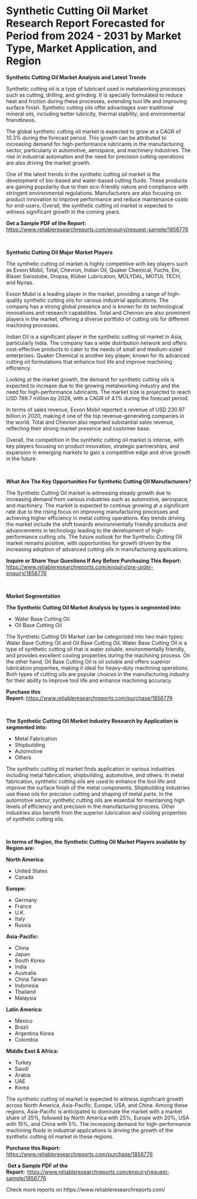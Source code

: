 <p><h1>Synthetic Cutting Oil Market Research Report Forecasted for Period from 2024 -  2031 by Market Type, Market Application, and Region</h1></p><p><strong>Synthetic Cutting Oil Market Analysis and Latest Trends</strong></p>
<p><p>Synthetic cutting oil is a type of lubricant used in metalworking processes such as cutting, drilling, and grinding. It is specially formulated to reduce heat and friction during these processes, extending tool life and improving surface finish. Synthetic cutting oils offer advantages over traditional mineral oils, including better lubricity, thermal stability, and environmental friendliness.</p><p>The global synthetic cutting oil market is expected to grow at a CAGR of 10.3% during the forecast period. This growth can be attributed to increasing demand for high-performance lubricants in the manufacturing sector, particularly in automotive, aerospace, and machinery industries. The rise in industrial automation and the need for precision cutting operations are also driving the market growth.</p><p>One of the latest trends in the synthetic cutting oil market is the development of bio-based and water-based cutting fluids. These products are gaining popularity due to their eco-friendly nature and compliance with stringent environmental regulations. Manufacturers are also focusing on product innovation to improve performance and reduce maintenance costs for end-users. Overall, the synthetic cutting oil market is expected to witness significant growth in the coming years.</p></p>
<p><strong>Get a Sample PDF of the Report:&nbsp;</strong> <a href="https://www.reliableresearchreports.com/enquiry/request-sample/1856776">https://www.reliableresearchreports.com/enquiry/request-sample/1856776</a></p>
<p>&nbsp;</p>
<p><strong>Synthetic Cutting Oil Major Market Players</strong></p>
<p><p>The synthetic cutting oil market is highly competitive with key players such as Exxon Mobil, Total, Chevron, Indian Oil, Quaker Chemical, Fuchs, Eni, Blaser Swisslube, Dropsa, Klüber Lubrication, MOLYDAL, MOTUL TECH, and Nynas. </p><p>Exxon Mobil is a leading player in the market, providing a range of high-quality synthetic cutting oils for various industrial applications. The company has a strong global presence and is known for its technological innovations and research capabilities. Total and Chevron are also prominent players in the market, offering a diverse portfolio of cutting oils for different machining processes.</p><p>Indian Oil is a significant player in the synthetic cutting oil market in Asia, particularly India. The company has a wide distribution network and offers cost-effective products to cater to the needs of small and medium-sized enterprises. Quaker Chemical is another key player, known for its advanced cutting oil formulations that enhance tool life and improve machining efficiency.</p><p>Looking at the market growth, the demand for synthetic cutting oils is expected to increase due to the growing metalworking industry and the need for high-performance lubricants. The market size is projected to reach USD 789.7 million by 2026, with a CAGR of 4.1% during the forecast period.</p><p>In terms of sales revenue, Exxon Mobil reported a revenue of USD 230.97 billion in 2020, making it one of the top revenue-generating companies in the world. Total and Chevron also reported substantial sales revenue, reflecting their strong market presence and customer base.</p><p>Overall, the competition in the synthetic cutting oil market is intense, with key players focusing on product innovation, strategic partnerships, and expansion in emerging markets to gain a competitive edge and drive growth in the future.</p></p>
<p>&nbsp;</p>
<p><strong>What Are The Key Opportunities For Synthetic Cutting Oil Manufacturers?</strong></p>
<p><p>The Synthetic Cutting Oil market is witnessing steady growth due to increasing demand from various industries such as automotive, aerospace, and machinery. The market is expected to continue growing at a significant rate due to the rising focus on improving manufacturing processes and achieving higher efficiency in metal cutting operations. Key trends driving the market include the shift towards environmentally friendly products and advancements in technology leading to the development of high-performance cutting oils. The future outlook for the Synthetic Cutting Oil market remains positive, with opportunities for growth driven by the increasing adoption of advanced cutting oils in manufacturing applications.</p></p>
<p><strong>Inquire or Share Your Questions If Any Before Purchasing This Report:</strong> <a href="https://www.reliableresearchreports.com/enquiry/pre-order-enquiry/1856776">https://www.reliableresearchreports.com/enquiry/pre-order-enquiry/1856776</a></p>
<p>&nbsp;</p>
<p><strong>Market Segmentation</strong></p>
<p><strong>The Synthetic Cutting Oil Market Analysis by types is segmented into:</strong></p>
<p><ul><li>Water Base Cutting Oil</li><li>Oil Base Cutting Oil</li></ul></p>
<p><p>The Synthetic Cutting Oil Market can be categorized into two main types: Water Base Cutting Oil and Oil Base Cutting Oil. Water Base Cutting Oil is a type of synthetic cutting oil that is water soluble, environmentally friendly, and provides excellent cooling properties during the machining process. On the other hand, Oil Base Cutting Oil is oil soluble and offers superior lubrication properties, making it ideal for heavy-duty machining operations. Both types of cutting oils are popular choices in the manufacturing industry for their ability to improve tool life and enhance machining accuracy.</p></p>
<p><strong>Purchase this Report:&nbsp;</strong><a href="https://www.reliableresearchreports.com/purchase/1856776">https://www.reliableresearchreports.com/purchase/1856776</a></p>
<p>&nbsp;</p>
<p><strong>The Synthetic Cutting Oil Market Industry Research by Application is segmented into:</strong></p>
<p><ul><li>Metal Fabrication</li><li>Shipbuilding</li><li>Automotive</li><li>Others</li></ul></p>
<p><p>The synthetic cutting oil market finds application in various industries including metal fabrication, shipbuilding, automotive, and others. In metal fabrication, synthetic cutting oils are used to enhance the tool life and improve the surface finish of the metal components. Shipbuilding industries use these oils for precision cutting and shaping of metal parts. In the automotive sector, synthetic cutting oils are essential for maintaining high levels of efficiency and precision in the manufacturing process. Other industries also benefit from the superior lubrication and cooling properties of synthetic cutting oils.</p></p>
<p>&nbsp;</p>
<p><strong>In terms of Region, the Synthetic Cutting Oil Market Players available by Region are:</strong></p>
<p>
    <p> <strong> North America: </strong>
        <ul>
            <li>United States</li>
            <li>Canada</li>
        </ul>
        </p> 
    <p> <strong> Europe: </strong>
        <ul>
            <li>Germany</li>
            <li>France</li>
            <li>U.K.</li>
            <li>Italy</li>
            <li>Russia</li>
        </ul>
        </p> 
    <p> <strong> Asia-Pacific: </strong>
        <ul>
            <li>China</li>
            <li>Japan</li>
            <li>South Korea</li>
            <li>India</li>
            <li>Australia</li>
            <li>China Taiwan</li>
            <li>Indonesia</li>
            <li>Thailand</li>
            <li>Malaysia</li>
        </ul>
        </p> 
    <p> <strong> Latin America: </strong>
        <ul>
            <li>Mexico</li>
            <li>Brazil</li>
            <li>Argentina Korea</li>
            <li>Colombia</li>
        </ul>
        </p> 
    <p> <strong> Middle East & Africa: </strong>
        <ul>
            <li>Turkey</li>
            <li>Saudi</li>
            <li>Arabia</li>
            <li>UAE</li>
            <li>Korea</li>
        </ul>
    </p>
    </p>
<p><p>The synthetic cutting oil market is expected to witness significant growth across North America, Asia-Pacific, Europe, USA, and China. Among these regions, Asia-Pacific is anticipated to dominate the market with a market share of 35%, followed by North America with 25%, Europe with 20%, USA with 15%, and China with 5%. The increasing demand for high-performance machining fluids in industrial applications is driving the growth of the synthetic cutting oil market in these regions.</p></p>
<p><strong>Purchase this Report: </strong><a href="https://www.reliableresearchreports.com/purchase/1856776">https://www.reliableresearchreports.com/purchase/1856776</a></p>
<p>&nbsp;<strong>Get a Sample PDF of the Report:&nbsp;&nbsp;</strong><a href="https://www.reliableresearchreports.com/enquiry/request-sample/1856776">https://www.reliableresearchreports.com/enquiry/request-sample/1856776</a></p>
<p><strong></strong></p>
<p>Check more reports on https://www.reliableresearchreports.com/</p>